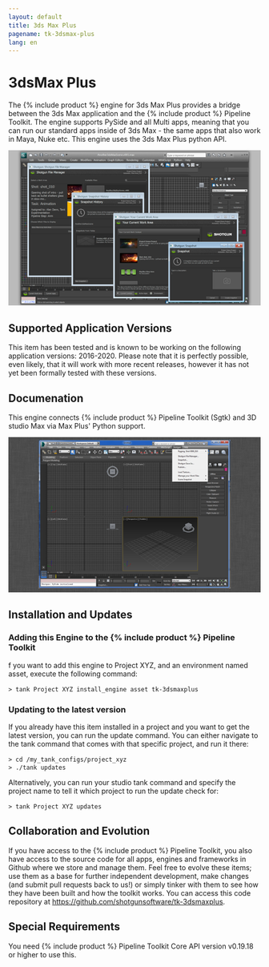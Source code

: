 ```yaml
---
layout: default
title: 3ds Max Plus
pagename: tk-3dsmax-plus
lang: en
---
```


# 3dsMax Plus

The {% include product %} engine for 3ds Max Plus provides a bridge between the 3ds Max application and the {% include product %} Pipeline Toolkit. The engine supports PySide and all Multi apps, meaning that you can run our standard apps inside of 3ds Max - the same apps that also work in Maya, Nuke etc. This engine uses the 3ds Max Plus python API.


![Engine](../images/engines/sg_3dsmax_plus_1.png)

## Supported Application Versions

This item has been tested and is known to be working on the following application versions: 2016-2020. Please note that it is perfectly possible, even likely, that it will work with more recent releases, however it has not yet been formally tested with these versions.

## Documenation

This engine connects {% include product %} Pipeline Toolkit (Sgtk) and 3D studio Max via Max Plus' Python support.

![Engine](../images/engines/3dsmaxplus_engine.png)

## Installation and Updates

### Adding this Engine to the {% include product %} Pipeline Toolkit

f you want to add this engine to Project XYZ, and an environment named asset, execute the following command:

```
> tank Project XYZ install_engine asset tk-3dsmaxplus
```

### Updating to the latest version

If you already have this item installed in a project and you want to get the latest version, you can run the update command. You can either navigate to the tank command that comes with that specific project, and run it there:

```
> cd /my_tank_configs/project_xyz
> ./tank updates
```

Alternatively, you can run your studio tank command and specify the project name to tell it which project to run the update check for:

```
> tank Project XYZ updates
```


## Collaboration and Evolution

If you have access to the {% include product %} Pipeline Toolkit, you also have access to the source code for all apps, engines and frameworks in Github where we store and manage them. Feel free to evolve these items; use them as a base for further independent development, make changes (and submit pull requests back to us!) or simply tinker with them to see how they have been built and how the toolkit works. You can access this code repository at https://github.com/shotgunsoftware/tk-3dsmaxplus.

## Special Requirements

You need {% include product %} Pipeline Toolkit Core API version v0.19.18 or higher to use this.
